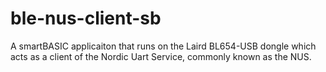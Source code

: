 # ble-nus-client-sb

A smartBASIC applicaiton that runs on the Laird BL654-USB dongle which acts as a client of
the Nordic Uart Service, commonly known as the NUS.